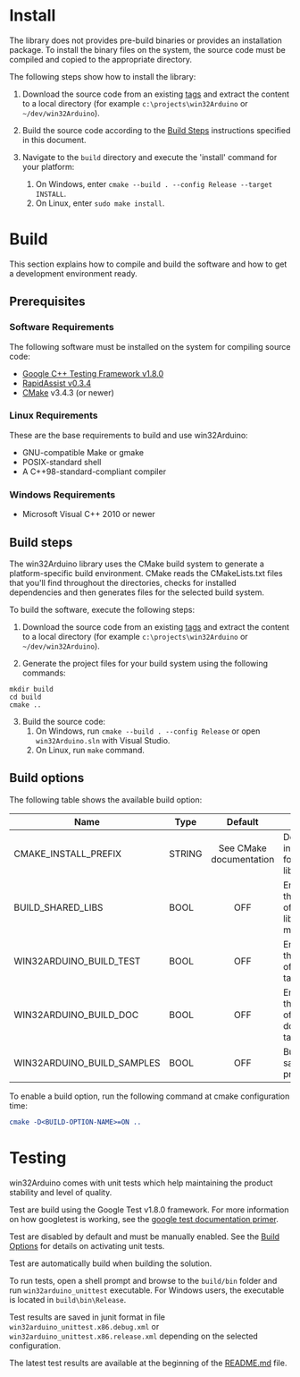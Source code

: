 # Install #

The library does not provides pre-build binaries or provides an installation package. To install the binary files on the system, the source code must be compiled and copied to the appropriate directory.

The following steps show how to install the library:

1) Download the source code from an existing [tags](http://github.com/end2endzone/RapidAssist/tags) and extract the content to a local directory (for example `c:\projects\win32Arduino` or `~/dev/win32Arduino`).

2) Build the source code according to the [Build Steps](#build-steps) instructions specified in this document.

3) Navigate to the `build` directory and execute the 'install' command for your platform:
   1) On Windows, enter `cmake --build . --config Release --target INSTALL`.
   2) On Linux, enter `sudo make install`.




# Build #

This section explains how to compile and build the software and how to get a development environment ready.




## Prerequisites ##


### Software Requirements ###
The following software must be installed on the system for compiling source code:

* [Google C++ Testing Framework v1.8.0](https://github.com/google/googletest/tree/release-1.8.0)
* [RapidAssist v0.3.4](https://github.com/end2endzone/RapidAssist/tree/v0.3.4)
* [CMake](http://www.cmake.org/) v3.4.3 (or newer)



### Linux Requirements ###

These are the base requirements to build and use win32Arduino:

  * GNU-compatible Make or gmake
  * POSIX-standard shell
  * A C++98-standard-compliant compiler



### Windows Requirements ###

* Microsoft Visual C++ 2010 or newer




## Build steps ##

The win32Arduino library uses the CMake build system to generate a platform-specific build environment. CMake reads the CMakeLists.txt files that you'll find throughout the directories, checks for installed dependencies and then generates files for the selected build system.

To build the software, execute the following steps:

1) Download the source code from an existing [tags](https://github.com/end2endzone/win32Arduino/tags) and extract the content to a local directory (for example `c:\projects\win32Arduino` or `~/dev/win32Arduino`).

2) Generate the project files for your build system using the following commands:
```
mkdir build
cd build
cmake ..
```

3) Build the source code:
   1) On Windows, run `cmake --build . --config Release` or open `win32Arduino.sln` with Visual Studio.
   2) On Linux, run `make` command.




## Build options ##

The following table shows the available build option:

| Name | Type | Default | Usage |
|------|------|:-------:|-------|
| CMAKE_INSTALL_PREFIX       | STRING | See CMake documentation | Defines the installation folder of the library.            |
| BUILD_SHARED_LIBS          | BOOL   | OFF                     | Enable/disable the generation of shared library makefiles  |
| WIN32ARDUINO_BUILD_TEST    | BOOL   | OFF                     | Enable/disable the generation of unit tests target.        |
| WIN32ARDUINO_BUILD_DOC     | BOOL   | OFF                     | Enable/disable the generation of API documentation target. |
| WIN32ARDUINO_BUILD_SAMPLES | BOOL   | OFF                     | Build all samples projects                                 |

To enable a build option, run the following command at cmake configuration time:
```cmake
cmake -D<BUILD-OPTION-NAME>=ON ..
```




# Testing #
win32Arduino comes with unit tests which help maintaining the product stability and level of quality.

Test are build using the Google Test v1.8.0 framework. For more information on how googletest is working, see the [google test documentation primer](https://github.com/google/googletest/blob/release-1.8.0/googletest/docs/V1_6_Primer.md).  

Test are disabled by default and must be manually enabled. See the [Build Options](#build-options) for details on activating unit tests.

Test are automatically build when building the solution.

To run tests, open a shell prompt and browse to the `build/bin` folder and run `win32arduino_unittest` executable. For Windows users, the executable is located in `build\bin\Release`.

Test results are saved in junit format in file `win32arduino_unittest.x86.debug.xml` or `win32arduino_unittest.x86.release.xml` depending on the selected configuration.

The latest test results are available at the beginning of the [README.md](README.md) file.
